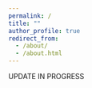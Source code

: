 ```yaml
---
permalink: /
title: ""
author_profile: true
redirect_from: 
  - /about/
  - /about.html
---
```


UPDATE IN PROGRESS
